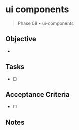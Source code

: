 # ui components

> Phase 08 • ui-components

## Objective
- 

## Tasks
- [ ] 

## Acceptance Criteria
- [ ] 

## Notes

